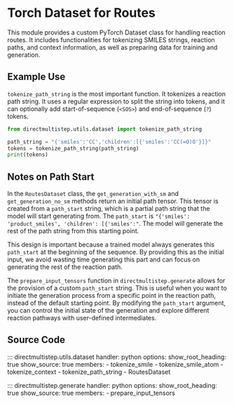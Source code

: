 # Torch Dataset for Routes

This module provides a custom PyTorch Dataset class for handling reaction routes. It includes functionalities for tokenizing SMILES strings, reaction paths, and context information, as well as preparing data for training and generation.

## Example Use

`tokenize_path_string` is the most important function. It tokenizes a reaction path string. It uses a regular expression to split the string into tokens, and it can optionally add start-of-sequence (`<SOS>`) and end-of-sequence (`?`) tokens.

```python
from directmultistep.utils.dataset import tokenize_path_string

path_string = "{'smiles':'CC','children':[{'smiles':'CC(=O)O'}]}"
tokens = tokenize_path_string(path_string)
print(tokens)
```

## Notes on Path Start

In the `RoutesDataset` class, the `get_generation_with_sm` and `get_generation_no_sm` methods return an initial path tensor. This tensor is created from a `path_start` string, which is a partial path string that the model will start generating from. The `path_start` is `"{'smiles': 'product_smiles', 'children': [{'smiles':"`. The model will generate the rest of the path string from this starting point.

This design is important because a trained model always generates this `path_start` at the beginning of the sequence. By providing this as the initial input, we avoid wasting time generating this part and can focus on generating the rest of the reaction path.

The `prepare_input_tensors` function in `directmultistep.generate` allows for the provision of a custom `path_start` string. This is useful when you want to initiate the generation process from a specific point in the reaction path, instead of the default starting point. By modifying the `path_start` argument, you can control the initial state of the generation and explore different reaction pathways with user-defined intermediates.

## Source Code

::: directmultistep.utils.dataset
    handler: python
    options:
      show_root_heading: true
      show_source: true
      members:
        - tokenize_smile
        - tokenize_smile_atom
        - tokenize_context
        - tokenize_path_string
        - RoutesDataset

::: directmultistep.generate
    handler: python
    options:
      show_root_heading: true
      show_source: true
      members:
        - prepare_input_tensors